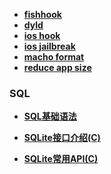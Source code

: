 - [**fishhook**](https://github.com/gaonian/HexoDocument/blob/master/iOS/fishHook.md)
- [**dyld**](https://github.com/gaonian/HexoDocument/blob/master/iOS/dyld.md)
- [**ios hook**](https://github.com/gaonian/HexoDocument/blob/master/iOS/iOSHook.md)
- [**ios jailbreak**](https://github.com/gaonian/HexoDocument/blob/master/iOS/iOSJailBreak.md)
- [**macho format**](https://github.com/gaonian/HexoDocument/blob/master/iOS/machoFormat.md)
- [**reduce app size**](https://github.com/gaonian/HexoDocument/blob/master/iOS/reduceApp.md)



### SQL

- [**SQL基础语法**](https://github.com/gaonian/HexoDocument/blob/master/iOS/SQLite/sql.md)
- [**SQLite接口介绍(C)**](https://github.com/gaonian/HexoDocument/blob/master/iOS/SQLite/SQLite接口介绍(C).md)

- [**SQLite常用API(C)**](https://github.com/gaonian/HexoDocument/blob/master/iOS/SQLite/SQLite%E5%B8%B8%E7%94%A8API(C).md)

